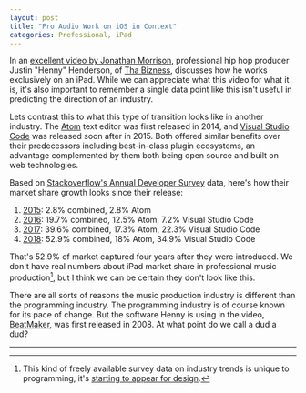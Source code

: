```yaml
---
layout: post
title: "Pro Audio Work on iOS in Context"
categories: Prefessional, iPad
---
```


In an [excellent video by Jonathan Morrison](https://www.youtube.com/watch?v=dItCj676GmA&list=PLqcaiHQwxA9jB-o-1-zmujxnbpaqwl9lV), professional hip hop producer Justin "Henny" Henderson, of [Tha Bizness](https://en.wikipedia.org/wiki/Tha_Bizness), discusses how he works exclusively on an iPad. While we can appreciate what this video for what it is, it's also important to remember a single data point like this isn't useful in predicting the direction of an industry.

Lets contrast this to what this type of transition looks like in another industry. The [Atom](https://en.wikipedia.org/wiki/Atom_(text_editor)) text editor was first released in 2014, and [Visual Studio Code](https://en.wikipedia.org/wiki/Visual_Studio_Code) was released soon after in 2015. Both offered similar benefits over their predecessors including best-in-class plugin ecosystems, an advantage complemented by them both being open source and built on web technologies.

Based on [Stackoverflow's Annual Developer Survey](https://insights.stackoverflow.com) data, here's how their market share growth looks since their release:

1. [2015](https://insights.stackoverflow.com/survey/2015#tech-editor): 2.8% combined, 2.8% Atom
2. [2016](https://insights.stackoverflow.com/survey/2016#technology-development-environments): 19.7% combined, 12.5% Atom, 7.2% Visual Studio Code
3. [2017](https://insights.stackoverflow.com/survey/2017#technology-_-most-popular-developer-environments-by-occupation): 39.6% combined, 17.3% Atom, 22.3% Visual Studio Code
4. [2018](https://insights.stackoverflow.com/survey/2018#technology-_-most-popular-development-environments): 52.9% combined, 18% Atom, 34.9% Visual Studio Code

That's 52.9% of market captured four years after they were introduced. We don't have real numbers about iPad market share in professional music production[^survey], but I think we can be certain they don't look like this.

There are all sorts of reasons the music production industry is different than the programming industry. The programming industry is of course known for its pace of change. But the software Henny is using in the video, [BeatMaker](https://intua.net/beatmaker3/), was first released in 2008. At what point do we call a dud a dud?

* * *

[^survey]: This kind of freely available survey data on industry trends is unique to programming, it's [starting to appear for design](https://uxtools.co/survey-2018).